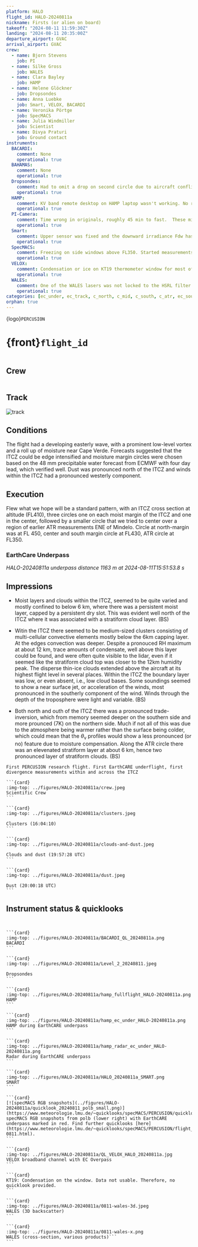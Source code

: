 ```yaml
---
platform: HALO
flight_id: HALO-20240811a
nickname: Firsts (or alien on board)
takeoff: "2024-08-11 11:59:30Z"
landing: "2024-08-11 20:35:00Z"
departure_airport: GVAC
arrival_airport: GVAC
crew:
  - name: Bjorn Stevens
    job: PI
  - name: Silke Gross
    job: WALES
  - name: Clara Bayley
    job: HAMP
  - name: Helene Glöckner
    job: Dropsondes
  - name: Anna Luebke
    job: Smart, VELOX, BACARDI
  - name: Veronika Pörtge
    job: SpecMACS
  - name: Julia Windmiller
    job: Scientist
  - name: Divya Praturi
    job: Ground contact
instruments:
  BACARDI:
    comment: None
    operational: true
  BAHAMAS:
    comment: None
    operational: true
  Dropsondes:
    comment: Had to omit a drop on second circle due to aircraft conflict, five sondes with no launch.
    operational: true
  HAMP:
    comment: KV band remote desktop on HAMP laptop wasn't working. No radiometer calibration.
    operational: true
  PI-Camera:
    comment: Time wrong in originals, roughly 45 min to fast.  These might get corrected, check group photo (DSC_6512) around time of EC overpass for calibration
    operational: true
  Smart:
    comment: Upper sensor was fixed and the downward irradiance Fdw has to be corrected. For quicklooks the offset angles have been approximated so Fdw has to be regarded as preliminary.
    operational: true
  SpecMACS:
    comment: Freezing on side windows above FL350. Started measurements around 12:30 UTC due to temperature problems.
    operational: true
  VELOX:
    comment: Condensation or ice on KT19 thermometer window for most of flight.
    operational: true
  WALES:
    comment: One of the WALES lasers was not locked to the HSRL filter for about 20 Minutes at the begin of the flight. Since the other laser was locked, there is no loss of data for the Rayleigh-signal. No issues otherwise.
    operational: true
categories: [ec_under, ec_track, c_north, c_mid, c_south, c_atr, ec_south, ec_north]
orphan: true
---
```


{logo}`PERCUSION`

# {front}`flight_id`

```{badges}
```

## Crew

```{crew-list}
```

## Track
![track](../figures/HALO-20240811a/HALO-20240811a-track.jpeg)

## Conditions

The flight had a developing easterly wave, with a prominent low-level vortex and a roll up of moisture near Cape Verde.  Forecasts suggested that the ITCZ could be edge intensified and moisture margin circles were chosen based on the 48 mm precipitable water forecast from ECMWF with four day lead, which verified well.  Dust was pronounced north of the ITCZ and winds within the ITCZ had a pronounced westerly component.

## Execution

Flew what we hope will be a standard pattern, with an ITCZ cross section at altitude (FL410), three circles one on each moist margin of the ITCZ and one in the center, followed by a smaller circle that we tried to center over a region of earlier ATR measurements ENE of Mindelo.   Circle at north-margin was at FL 450, center and south margin circle at FL430, ATR circle at FL350.

### EarthCare Underpass

*HALO-20240811a underpass distance 1163 m at 2024-08-11T15:51:53.8 s*

## Impressions

- Moist layers and clouds within the ITCZ, seemed to be quite varied and mostly confined to below 6 km, where there was a persistent moist layer, capped by a persistent dry slot.  This was evident well north of the ITCZ where it was associated with a stratiform cloud layer. (BS)

- Witin the ITCZ there seemed to be medium-sized clusters consisting of multi-cellular convective elements mostly below the 6km capping layer.  At the edges convection was deeper.  Despite a pronouced RH maximum at about 12 km, trace amounts of condensate, well above this layer could be found, and were often quite visible to the lidar, even if it seemed like the stratiform cloud top was closer to the 12km humidity peak.  The disperse thin-ice clouds extended above the aircraft at its highest flight level in several places.  Within the ITCZ the boundary layer was low, or even absent, i.e., low cloud bases.  Some soundings seemed to show a near surface jet, or acceleration of the winds, most pronounced in the southerly component of the wind.  Winds through the depth of the troposphere were light and variable. (BS)

- Both north and outh of the ITCZ there was a pronounced trade-inversion, which from memory seemed deeper on the southern side and more prounced (7K) on the northern side.  Much if not all of this was due to the atmosphere being warmer rather than the surface being colder, which could mean that the $\theta_\mathrm{v}$ profiles would show a less pronounced (or no) feature due to moisture compensation. Along the ATR circle there was an elevenated stratiform layer at about 6 km, hence two pronounced layer of stratiform clouds. (BS)

```{note}
First PERCUSION research flight. First EarthCARE underflight, first divergence measurements within and across the ITCZ
```

````{card-carousel} 2
```{card}
:img-top: ../figures/HALO-20240811a/crew.jpeg
Scientific Crew
```

```{card}
:img-top: ../figures/HALO-20240811a/clusters.jpeg

Clusters (16:04:10)
```

```{card}
:img-top: ../figures/HALO-20240811a/clouds-and-dust.jpeg

Clouds and dust (19:57:28 UTC)
```

```{card}
:img-top: ../figures/HALO-20240811a/dust.jpeg

Dust (20:00:18 UTC)
```
````

## Instrument status & quicklooks

```{instrument-table}
```
````{card-carousel} 2

```{card}
:img-top: ../figures/HALO-20240811a/BACARDI_QL_20240811a.png
BACARDI
```

```{card}
:img-top: ../figures/HALO-20240811a/Level_2_20240811.jpeg

Dropsondes
```

```{card}
:img-top: ../figures/HALO-20240811a/hamp_fullflight_HALO-20240811a.png
HAMP 
```

```{card}
:img-top: ../figures/HALO-20240811a/hamp_ec_under_HALO-20240811a.png
HAMP during EarthCARE underpass
```

```{card}
:img-top: ../figures/HALO-20240811a/hamp_radar_ec_under_HALO-20240811a.png
Radar during EarthCARE underpass
```

```{card}
:img-top: ../figures/HALO-20240811a/HALO_20240811a_SMART.png
SMART
```

```{card}
[![specMACS RGB snapshots](../figures/HALO-20240811a/quicklook_20240811_polb_small.png)](https://www.meteorologie.lmu.de/~quicklooks/specMACS/PERCUSION/quicklooks/polcams/quicklook_20240811_polb.png)
specMACS RGB snapshots from polb (lower right) with EarthCARE underpass marked in red. Find further quicklooks [here](https://www.meteorologie.lmu.de/~quicklooks/specMACS/PERCUSION/flight_HALO-0811.html).
```

```{card}
:img-top: ../figures/HALO-20240811a/QL_VELOX_HALO_20240811a.jpg
VELOX broadband channel with EC Overpass
```

```{card}
KT19: Condensation on the window. Data not usable. Therefore, no quicklook provided.
```

```{card}
:img-top: ../figures/HALO-20240811a/0811-wales-3d.jpeg
WALES (3D backscatter)
```

```{card}
:img-top: ../figures/HALO-20240811a/0811-wales-x.png
WALES (cross-section, various products)```
```

````
